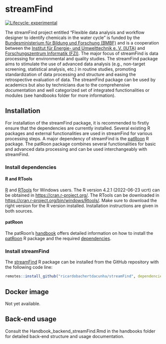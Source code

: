 
<!-- README.md is generated from README.Rmd. Please edit that file -->

# streamFind

<!-- badges: start -->

[![Lifecycle:
experimental](https://img.shields.io/badge/lifecycle-experimental-orange.svg)](https://lifecycle.r-lib.org/articles/stages.html#experimental)
<!-- badges: end -->

The streamFind project entitled “Flexible data analysis and workflow
designer to identify chemicals in the water cycle” is funded by the
[Bundesministerium für Bildung und Forschung
(BMBF)](https://www.bmbf.de) and is a cooperation between the [Institut
für Energie- und Umwelttechnik e. V. (IUTA)](https://www.iuta.de) and
[Forschungszentrum Informatik (FZI)](https://www.fzi.de/). The major
focus of streamFind is data processing for environmental and quality
studies. The streamFind package aims to stimulate the use of advanced
data analysis (e.g., non-target screening, statistical analysis, etc.)
in routine studies, promoting standardization of data processing and
structure and easing the retrospective evaluation of data. The
streamFind package can be used by academics but also by technicians due
to the comprehensive documentation and well categorized set of
integrated functionalities or modules (see handbooks folder for more
information).

## Installation

For installation of the streamFind package, it is recommended to firstly
ensure that the dependencies are currently installed. Several existing R
packages and external functionalities are used in streamFind for various
processing steps. A major dependency of streamFind is the
[patRoon](https://github.com/rickhelmus/patRoon) R package. The patRoon
package combines several functionalities for basic and advanced data
processing and can be used interchangeably with streamFind.

### Install dependencies

#### R and RTools

[R](https://cran.r-project.org/) and
[RTools](https://cran.r-project.org/bin/windows/Rtools/) for Windows
users. The R version 4.2.1 (2022-06-23 ucrt) can be obtained in
<https://cran.r-project.org/>. The RTools can be downloaded in
<https://cran.r-project.org/bin/windows/Rtools/>. Make sure to download
the right version for the R version installed. Installation instructions
are given in both sources.

#### patRoon

The patRoon’s
[handbook](https://rickhelmus.github.io/patRoon/handbook_bd/manual-installation.html#r-prerequisites)
offers detailed information on how to install the
[patRoon](https://github.com/rickhelmus/patRoon) R package and the
required
[dependencies](https://rickhelmus.github.io/patRoon/handbook_bd/manual-installation.html#other-dependencies).

### Install streamFind

The [streamFind](https://github.com/ricardobachertdacunha/streamFind) R
package can be installed from the GitHub repository with the following
code line:

``` r
remotes::install_github("ricardobachertdacunha/streamFind", dependencies = TRUE)
```

## Docker image

Not yet available.

## Back-end usage

Consult the Handbook_backend_streamFind.Rmd in the handbooks folder for
detailed back-end structure and usage documentation.
